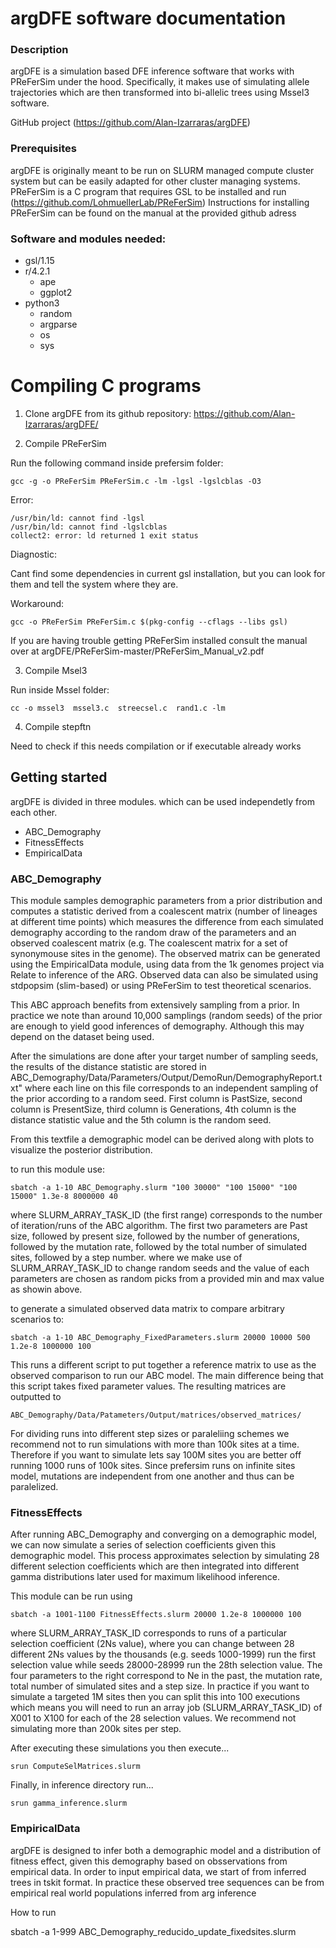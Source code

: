 # argDFE software documentation

### Description

argDFE is a simulation based DFE inference software that works with PReFerSim under the hood. Specifically, it makes use of simulating allele trajectories which are then transformed into bi-allelic trees using Mssel3 software. 

GitHub project (https://github.com/Alan-Izarraras/argDFE)

### Prerequisites

argDFE is originally meant to be run on SLURM managed compute cluster system but can be easily adapted for other cluster managing systems. 
PReFerSim is a C program that requires GSL to be installed and run (https://github.com/LohmuellerLab/PReFerSim) 
Instructions for installing PReFerSim can be found on the manual at the provided github adress


### Software and modules  needed:

- gsl/1.15
- r/4.2.1  
	- ape 
	- ggplot2 
- python3 
	- random
	- argparse
	- os
	- sys


# Compiling C programs

1) Clone argDFE from its github repository: https://github.com/Alan-Izarraras/argDFE/

2) Compile PReFerSim 

Run the following command inside prefersim folder: 


	gcc -g -o PReFerSim PReFerSim.c -lm -lgsl -lgslcblas -O3

	
Error: 

	/usr/bin/ld: cannot find -lgsl
	/usr/bin/ld: cannot find -lgslcblas
	collect2: error: ld returned 1 exit status

Diagnostic:

Cant find some dependencies in current gsl installation, but you can look for them and tell the system where they are. 

Workaround: 

	gcc -o PReFerSim PReFerSim.c $(pkg-config --cflags --libs gsl)

If you are having trouble getting PReFerSim installed consult the manual over at argDFE/PReFerSim-master/PReFerSim_Manual_v2.pdf

3) Compile Msel3

Run inside Mssel folder:
 
	cc -o mssel3  mssel3.c  streecsel.c  rand1.c -lm

4) Compile stepftn 

Need to check if this needs compilation or if executable already works


## Getting started

argDFE is divided in three modules. which can be used independetly from each other. 

- ABC_Demography
- FitnessEffects
- EmpiricalData 
 
### ABC_Demography 

This module samples demographic parameters from a prior distribution and computes a statistic derived from a coalescent matrix (number of lineages at different time points) which measures 
the difference from each simulated demography according to the random draw of the parameters and an observed coalescent matrix (e.g. The coalescent matrix for a set of synonymouse sites in the genome).
The observed matrix can be generated using the EmpiricalData module, using data from the 1k genomes project via Relate to inference of the ARG. Observed data can also be simulated using 
stdpopsim (slim-based) or using PReFerSim to test theoretical scenarios. 

This ABC approach benefits from extensively sampling from a prior. In practice we note than around 10,000 samplings (random seeds) of the prior are enough to yield good inferences of demography. 
Although this may depend on the dataset being used. 

After the simulations are done after your target number of sampling seeds, the results of the distance statistic are stored in 
	ABC_Demography/Data/Parameters/Output/DemoRun/DemographyReport.txt"
where each line on this file corresponds to an independent sampling of the prior according to a random seed. First column is PastSize, second column is PresentSize, third column is Generations, 4th column
is the distance statistic value and the 5th column is the random seed. 

From this textfile a demographic model can be derived along with plots to visualize the posterior distribution. 

to run this module use:

	sbatch -a 1-10 ABC_Demography.slurm "100 30000" "100 15000" "100 15000" 1.3e-8 8000000 40

where SLURM_ARRAY_TASK_ID (the first range) corresponds to the number of iteration/runs of the ABC algorithm. The first two parameters are Past size, followed by present size, followed by the number of generations, followed by the mutation rate, followed by the total number of simulated sites, followed by a step number. 
where we make use of SLURM_ARRAY_TASK_ID to change random seeds and the value of each parameters are chosen as random picks from a provided min and max value as showin above. 

to generate a simulated observed data matrix to compare arbitrary scenarios to:

	sbatch -a 1-10 ABC_Demography_FixedParameters.slurm 20000 10000 500 1.2e-8 1000000 100

This runs a different script to put together a reference matrix to use as the observed comparison to run our ABC model. The main difference being that this script takes fixed parameter values.
The resulting matrices are outputted to 

	ABC_Demography/Data/Patameters/Output/matrices/observed_matrices/

For dividing runs into different step sizes or paraleliing schemes we recommend not to run simulations with more than 100k sites at a time. Therefore if you want to simulate lets say 100M sites 
you are better off running 1000 runs of 100k sites. Since prefersim runs on infinite sites model, mutations are independent from one another and thus can be paralelized. 

### FitnessEffects

After running ABC_Demography and converging on a demographic model, we can now simulate a series of selection coefficients given this demographic model. This process approximates selection by simulating 
28 different selection coefficients which are then integrated into different gamma distributions later used for maximum likelihood inference. 

This module can be run using 

	sbatch -a 1001-1100 FitnessEffects.slurm 20000 1.2e-8 1000000 100

where SLURM_ARRAY_TASK_ID corresponds to runs of a particular selection coefficient (2Ns value), where you can change between 28 different 2Ns values by the thousands (e.g. seeds 1000-1999) run
the first selection value while seeds 28000-28999 run the 28th selection value. The four parameters to the right correspond to Ne in the past, the mutation rate, total number of simulated sites 
and a step size. In practice if you want to simulate a targeted 1M sites then you can split this into 100 executions which means you will need to run an array job (SLURM_ARRAY_TASK_ID) of X001 to X100 
for each of the 28 selection values. We recommend not simulating more than 200k sites per step. 

After executing these simulations you then execute... 

	srun ComputeSelMatrices.slurm 

Finally, in inference directory run...

	srun gamma_inference.slurm  

	
### EmpiricalData

argDFE is designed to infer both a demographic model and a distribution of fitness effect, given this demography based on obsservations from empirical data. 
In order to input empirical data, we start of from inferred trees in tskit format. In practice these observed tree sequences can be from empirical real world populations inferred from arg inference 




How to run

sbatch -a 1-999 ABC_Demography_reducido_update_fixedsites.slurm
